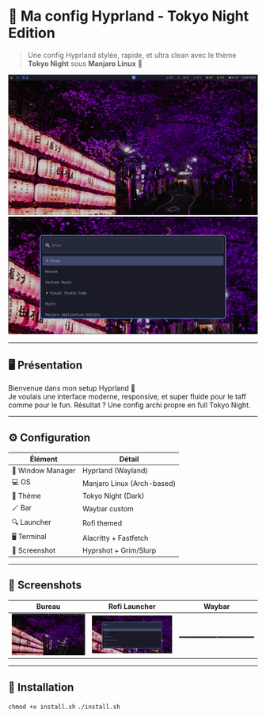 # 🌃 Ma config Hyprland - Tokyo Night Edition

> Une config Hyprland stylée, rapide, et ultra clean avec le thème **Tokyo Night** sous **Manjaro Linux** 🌙

![screenshot1](assets/screen1.png)
![screenshot2](assets/screen2.png)

---

## 🖥️ Présentation

Bienvenue dans mon setup Hyprland 🎉  
Je voulais une interface moderne, responsive, et super fluide pour le taff comme pour le fun. Résultat ? Une config archi propre en full Tokyo Night.

---

## ⚙️ Configuration

| Élément         | Détail                          |
|-----------------|----------------------------------|
| 🧠 Window Manager | Hyprland (Wayland)             |
| 💻 OS             | Manjaro Linux (Arch-based)     |
| 🎨 Thème          | Tokyo Night (Dark)             |
| 🪄 Bar             | Waybar custom                  |
| 🔍 Launcher       | Rofi themed                    |
| 🖥️ Terminal       | Alacritty + Fastfetch          |
| 📸 Screenshot     | Hyprshot + Grim/Slurp          |

---

## 📸 Screenshots

| Bureau | Rofi Launcher | Waybar |
|-------|---------------|--------|
| ![](assets/screen1.png) | ![](assets/screen2.png) | ![](assets/screen3.png) |

---

## 📁 Installation

`chmod +x install.sh`
`./install.sh`

